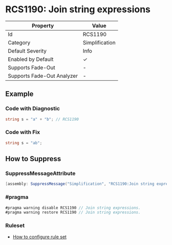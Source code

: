 # RCS1190: Join string expressions

| Property                    | Value          |
| --------------------------- | -------------- |
| Id                          | RCS1190        |
| Category                    | Simplification |
| Default Severity            | Info           |
| Enabled by Default          | &#x2713;       |
| Supports Fade\-Out          | -              |
| Supports Fade\-Out Analyzer | -              |

## Example

### Code with Diagnostic

```csharp
string s = "a" + "b"; // RCS1190
```

### Code with Fix

```csharp
string s = "ab";
```

## How to Suppress

### SuppressMessageAttribute

```csharp
[assembly: SuppressMessage("Simplification", "RCS1190:Join string expressions.", Justification = "<Pending>")]
```

### \#pragma

```csharp
#pragma warning disable RCS1190 // Join string expressions.
#pragma warning restore RCS1190 // Join string expressions.
```

### Ruleset

* [How to configure rule set](../HowToConfigureAnalyzers.md)
